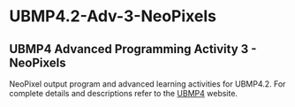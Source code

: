 # UBMP4.2-Adv-3-NeoPixels

## UBMP4 Advanced Programming Activity 3 - NeoPixels

NeoPixel output program and advanced learning activities for UBMP4.2. For complete
details and descriptions refer to the [UBMP4](https://mirobo.tech/ubmp4) website.